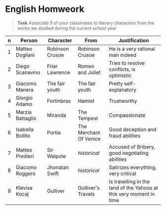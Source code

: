 # English Homweork

> **Task**
> Associate _5_ of your classmates to literary characters from the works we studied during the current school year

|n|Person|Character|From|Justification|
|---|---|---|---|---|
|1|Matteo Dogliani|Robinson Crusoe|Robinson Crusoe|He is a very rational man indeed|
|2|Diego Scanavino|Friar Lawrence|Romeo and Juliet|Tries to resolve conflicts, is optimistic|
|3|Giacomo Manera|The fair youth|The fair youth|Pretty self-explanatory|
|4|Giorgio Adamo|Fortinbras|Hamlet|Trustworthy|
|5|Marzia Battaglio|Miranda|The Tempest|Compassionate|
|6|Isabella Bollito|Portia|The Merchant Of Venice|Good deception and fraud abilities|
|7|Matteo Predieri|Sir Walpole|_historical_|Accused of Bribery, good negotiating abilities|
|8|Giacomo Roggero|Jhonatan Swift|_historical_|Satirizes everything, very critical|
|9|Klevisa Kocaj|Gulliver|Gulliver's Travels|Is travelling in the land of the Yahoos at this very moment in time|
<!--stackedit_data:
eyJoaXN0b3J5IjpbMTQ1MDI1NjI0XX0=
-->